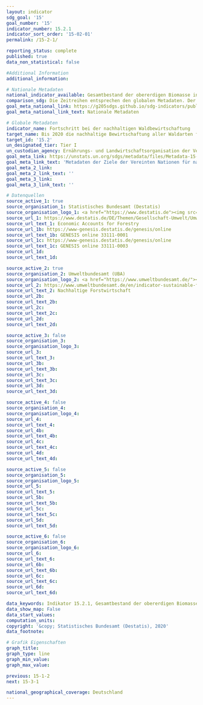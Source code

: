 ```yaml
---
layout: indicator
sdg_goal: '15'
goal_number: '15'
indicator_number: 15.2.1
indicator_sort_order: '15-02-01'
permalink: /15-2-1/

reporting_status: complete
published: true
data_non_statistical: false

#Additional Information
additional_information: 

# Nationale Metadaten
national_indicator_available: Gesamtbestand der obererdigen Biomasse in Wäldern <br> Waldfläche in Schutzgebieten <br> Jährliche Veränderung der Waldfläche <br> Waldflächen mit einem unabhängig geprüften Wald-Management-System
comparison_sdg: Die Zeitreihen entsprechen den globalen Metadaten. Der Subindikator "Proportion of forest area under a long term forest management plan" ist nicht darstellbar.
goal_meta_national_link: https://g205sdgs.github.io/sdg-indicators/public/MetaDe/15.2.1.pdf
goal_meta_national_link_text: Nationale Metadaten

# Globale Metadaten
indicator_name: Fortschritt bei der nachhaltigen Waldbewirtschaftung
target_name: Bis 2020 die nachhaltige Bewirtschaftung aller Waldarten fördern, die Entwaldung beenden, geschädigte Wälder wiederherstellen und die Aufforstung und Wiederaufforstung weltweit beträchtlich erhöhen
target_id: '15.2'
un_designated_tier: Tier I
un_custodian_agency: Ernährungs- und Landwirtschaftsorganisation der Vereinten Nationen (FAO)
goal_meta_link: https://unstats.un.org/sdgs/metadata/files/Metadata-15-02-01.pdf
goal_meta_link_text: 'Metadaten der Ziele der Vereinten Nationen für nachhaltige Entwicklung'
goal_meta_2_link: 
goal_meta_2_link_text: ''
goal_meta_3_link: 
goal_meta_3_link_text: ''

# Datenquellen
source_active_1: true
source_organisation_1: Statistisches Bundesamt (Destatis)
source_organisation_logo_1: <a href="https://www.destatis.de"><img src="https://g205sdgs.github.io/sdg-indicators/public/OrgImgDe/destatis.png" alt="Logo destatis" style="height:60px; width:148px"/></a>
source_url_1: https://www.destatis.de/DE/Themen/Gesellschaft-Umwelt/Umwelt/Publikationen/Querschnitt-Sonstiges/waldgesamtrechnung-tabellenband-5852102167004.html
source_url_text_1: Economic Accounts for Forestry
source_url_1b: https://www-genesis.destatis.de/genesis/online
source_url_text_1b: GENESIS online 33111-0001
source_url_1c: https://www-genesis.destatis.de/genesis/online
source_url_text_1c: GENESIS online 33111-0003
source_url_1d: 
source_url_text_1d: 

source_active_2: true
source_organisation_2: Umweltbundesamt (UBA)
source_organisation_logo_2: <a href="https://www.umweltbundesamt.de/"><img src="https://g205sdgs.github.io/sdg-indicators/public/OrgImgDe/uba.png" alt="Logo uba" style="height:60px; width:148px"/></a>
source_url_2: https://www.umweltbundesamt.de/en/indicator-sustainable-forestry
source_url_text_2: Nachhaltige Forstwirtschaft
source_url_2b: 
source_url_text_2b: 
source_url_2c: 
source_url_text_2c: 
source_url_2d: 
source_url_text_2d: 

source_active_3: false
source_organisation_3: 
source_organisation_logo_3: 
source_url_3: 
source_url_text_3: 
source_url_3b: 
source_url_text_3b: 
source_url_3c: 
source_url_text_3c: 
source_url_3d: 
source_url_text_3d: 

source_active_4: false
source_organisation_4: 
source_organisation_logo_4: 
source_url_4: 
source_url_text_4: 
source_url_4b: 
source_url_text_4b: 
source_url_4c: 
source_url_text_4c: 
source_url_4d: 
source_url_text_4d: 

source_active_5: false
source_organisation_5: 
source_organisation_logo_5: 
source_url_5: 
source_url_text_5: 
source_url_5b: 
source_url_text_5b: 
source_url_5c: 
source_url_text_5c: 
source_url_5d: 
source_url_text_5d: 

source_active_6: false
source_organisation_6: 
source_organisation_logo_6: 
source_url_6: 
source_url_text_6: 
source_url_6b: 
source_url_text_6b: 
source_url_6c: 
source_url_text_6c: 
source_url_6d: 
source_url_text_6d: 

data_keywords: Indikator 15.2.1, Gesamtbestand der obererdigen Biomasse in Wäldern, Waldfläche in Schutzgebieten, Jährliche Veränderung der Waldfläche, Waldflächen mit einem unabhängig geprüften Wald-Management-System, Ernährungs- und Landwirtschaftsorganisation der Vereinten Nationen (FAO)
data_show_map: False
data_start_values: 
computation_units: 
copyright: '&copy; Statistisches Bundesamt (Destatis), 2020'
data_footnote: 

# Grafik Eigenschaften
graph_title: 
graph_type: line
graph_min_value: 
graph_max_value: 

previous: 15-1-2
next: 15-3-1

national_geographical_coverage: Deutschland
---
```


